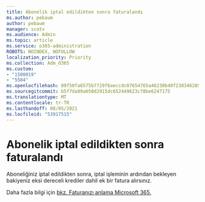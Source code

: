 ```yaml
---
title: Abonelik iptal edildikten sonra faturalandı
ms.author: pebaum
author: pebaum
manager: scotv
ms.audience: Admin
ms.topic: article
ms.service: o365-administration
ROBOTS: NOINDEX, NOFOLLOW
localization_priority: Priority
ms.collection: Adm_O365
ms.custom:
- "1500019"
- "5584"
ms.openlocfilehash: 89f50fa6575b7729f6aeccdc07654765a46230b40f238346285acfa9431138e0
ms.sourcegitcommit: b5f7da89a650d2915dc652449623c78be6247175
ms.translationtype: MT
ms.contentlocale: tr-TR
ms.lasthandoff: 08/05/2021
ms.locfileid: "53917515"
---
```

# <a name="billed-after-canceling-subscription"></a>Abonelik iptal edildikten sonra faturalandı

Aboneliğiniz iptal edildikten sonra, iptal işleminin ardından bekleyen bakiyeniz eksi dereceli krediler dahil ek bir fatura alırsınız.

Daha fazla bilgi için [bkz. Faturanızı anlama Microsoft 365.](https://docs.microsoft.com/microsoft-365/commerce/billing-and-payments/understand-your-invoice2)
